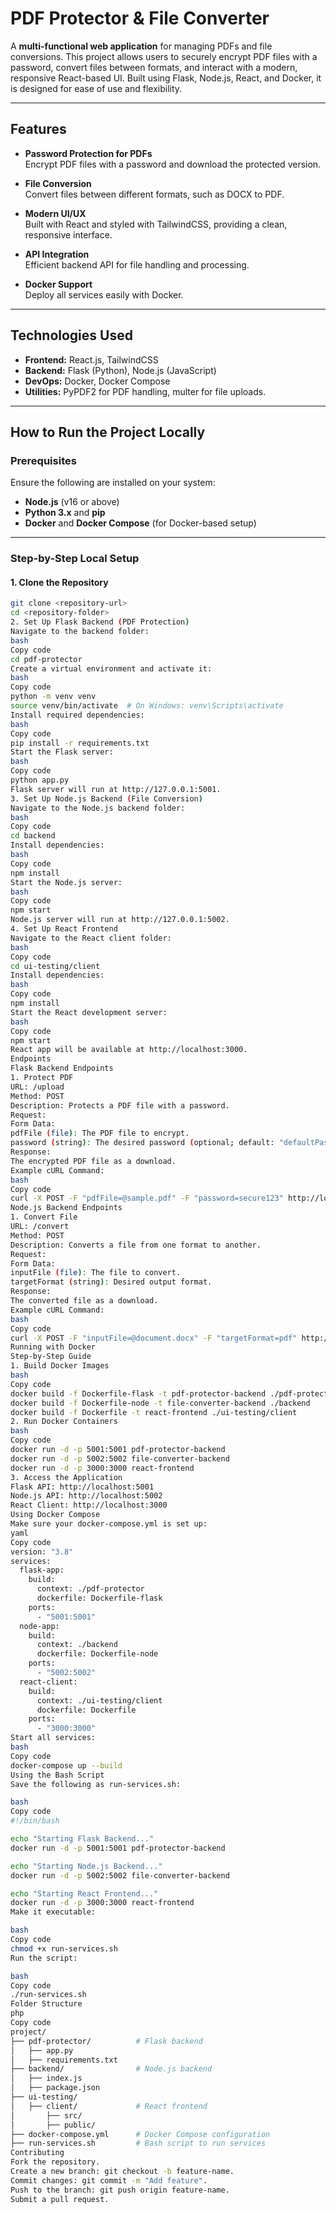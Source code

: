 # **PDF Protector & File Converter**

A **multi-functional web application** for managing PDFs and file conversions. This project allows users to securely encrypt PDF files with a password, convert files between formats, and interact with a modern, responsive React-based UI. Built using Flask, Node.js, React, and Docker, it is designed for ease of use and flexibility.

---

## **Features**

- **Password Protection for PDFs**  
  Encrypt PDF files with a password and download the protected version.
  
- **File Conversion**  
  Convert files between different formats, such as DOCX to PDF.

- **Modern UI/UX**  
  Built with React and styled with TailwindCSS, providing a clean, responsive interface.

- **API Integration**  
  Efficient backend API for file handling and processing.

- **Docker Support**  
  Deploy all services easily with Docker.

---

## **Technologies Used**

- **Frontend:** React.js, TailwindCSS  
- **Backend:** Flask (Python), Node.js (JavaScript)  
- **DevOps:** Docker, Docker Compose  
- **Utilities:** PyPDF2 for PDF handling, multer for file uploads.

---

## **How to Run the Project Locally**

### **Prerequisites**

Ensure the following are installed on your system:
- **Node.js** (v16 or above)
- **Python 3.x** and **pip**
- **Docker** and **Docker Compose** (for Docker-based setup)

---

### **Step-by-Step Local Setup**

#### **1. Clone the Repository**
```bash
git clone <repository-url>
cd <repository-folder>
2. Set Up Flask Backend (PDF Protection)
Navigate to the backend folder:
bash
Copy code
cd pdf-protector
Create a virtual environment and activate it:
bash
Copy code
python -m venv venv
source venv/bin/activate  # On Windows: venv\Scripts\activate
Install required dependencies:
bash
Copy code
pip install -r requirements.txt
Start the Flask server:
bash
Copy code
python app.py
Flask server will run at http://127.0.0.1:5001.
3. Set Up Node.js Backend (File Conversion)
Navigate to the Node.js backend folder:
bash
Copy code
cd backend
Install dependencies:
bash
Copy code
npm install
Start the Node.js server:
bash
Copy code
npm start
Node.js server will run at http://127.0.0.1:5002.
4. Set Up React Frontend
Navigate to the React client folder:
bash
Copy code
cd ui-testing/client
Install dependencies:
bash
Copy code
npm install
Start the React development server:
bash
Copy code
npm start
React app will be available at http://localhost:3000.
Endpoints
Flask Backend Endpoints
1. Protect PDF
URL: /upload
Method: POST
Description: Protects a PDF file with a password.
Request:
Form Data:
pdfFile (file): The PDF file to encrypt.
password (string): The desired password (optional; default: "defaultPassword").
Response:
The encrypted PDF file as a download.
Example cURL Command:
bash
Copy code
curl -X POST -F "pdfFile=@sample.pdf" -F "password=secure123" http://localhost:5001/upload -o protected_sample.pdf
Node.js Backend Endpoints
1. Convert File
URL: /convert
Method: POST
Description: Converts a file from one format to another.
Request:
Form Data:
inputFile (file): The file to convert.
targetFormat (string): Desired output format.
Response:
The converted file as a download.
Example cURL Command:
bash
Copy code
curl -X POST -F "inputFile=@document.docx" -F "targetFormat=pdf" http://localhost:5002/convert -o document.pdf
Running with Docker
Step-by-Step Guide
1. Build Docker Images
bash
Copy code
docker build -f Dockerfile-flask -t pdf-protector-backend ./pdf-protector
docker build -f Dockerfile-node -t file-converter-backend ./backend
docker build -f Dockerfile -t react-frontend ./ui-testing/client
2. Run Docker Containers
bash
Copy code
docker run -d -p 5001:5001 pdf-protector-backend
docker run -d -p 5002:5002 file-converter-backend
docker run -d -p 3000:3000 react-frontend
3. Access the Application
Flask API: http://localhost:5001
Node.js API: http://localhost:5002
React Client: http://localhost:3000
Using Docker Compose
Make sure your docker-compose.yml is set up:
yaml
Copy code
version: "3.8"
services:
  flask-app:
    build:
      context: ./pdf-protector
      dockerfile: Dockerfile-flask
    ports:
      - "5001:5001"
  node-app:
    build:
      context: ./backend
      dockerfile: Dockerfile-node
    ports:
      - "5002:5002"
  react-client:
    build:
      context: ./ui-testing/client
      dockerfile: Dockerfile
    ports:
      - "3000:3000"
Start all services:
bash
Copy code
docker-compose up --build
Using the Bash Script
Save the following as run-services.sh:

bash
Copy code
#!/bin/bash

echo "Starting Flask Backend..."
docker run -d -p 5001:5001 pdf-protector-backend

echo "Starting Node.js Backend..."
docker run -d -p 5002:5002 file-converter-backend

echo "Starting React Frontend..."
docker run -d -p 3000:3000 react-frontend
Make it executable:

bash
Copy code
chmod +x run-services.sh
Run the script:

bash
Copy code
./run-services.sh
Folder Structure
php
Copy code
project/
├── pdf-protector/          # Flask backend
│   ├── app.py
│   ├── requirements.txt
├── backend/                # Node.js backend
│   ├── index.js
│   ├── package.json
├── ui-testing/
│   ├── client/             # React frontend
│       ├── src/
│       ├── public/
├── docker-compose.yml      # Docker Compose configuration
├── run-services.sh         # Bash script to run services
Contributing
Fork the repository.
Create a new branch: git checkout -b feature-name.
Commit changes: git commit -m "Add feature".
Push to the branch: git push origin feature-name.
Submit a pull request.
